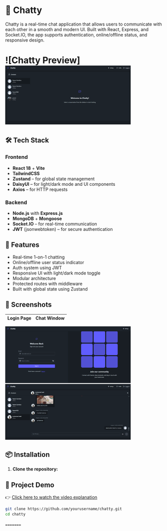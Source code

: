 # 💬 Chatty

Chatty is a real-time chat application that allows users to communicate with each other in a smooth and modern UI. Built with React, Express, and Socket.IO, the app supports authentication, online/offline status, and responsive design.

![Chatty Preview] <img src="./frontend/public/chat-app1.png" width="400" />
=======


## 🛠️ Tech Stack

### Frontend
- **React 18** + **Vite**
- **TailwindCSS**
- **Zustand** – for global state management
- **DaisyUI** – for light/dark mode and UI components
- **Axios** – for HTTP requests

### Backend
- **Node.js** with **Express.js**
- **MongoDB** + **Mongoose**
- **Socket.IO** – for real-time communication
- **JWT** (jsonwebtoken) – for secure authentication

## 🚀 Features

- Real-time 1-on-1 chatting
- Online/offline user status indicator
- Auth system using JWT
- Responsive UI with light/dark mode toggle
- Modular architecture
- Protected routes with middleware
- Built with global state using Zustand

## 📸 Screenshots

| Login Page | Chat Window |
|------------|-------------|
<p float="left">
  <img src="./frontend/public/chat-app2.png" width="400" /> <img src="./frontend/public/chat-app3.png" width="400" >
</p>




## 📦 Installation

1. **Clone the repository:**

## 🎥 Project Demo

👉 [ Click here to watch the video explanation](https://screenrec.com/share/QEgbY1J4ZM)
```bash
git clone https://github.com/yourusername/chatty.git
cd chatty

=======

